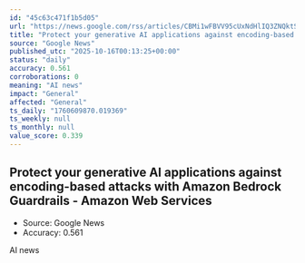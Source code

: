 ```yaml
---
id: "45c63c471f1b5d05"
url: "https://news.google.com/rss/articles/CBMi1wFBVV95cUxNdHlIQ3ZNQktSRmFkOFBwX2x5aVNiR21EY08tMzB6YnFfSzlGWG1semxBZ2NQeVc5YVo5a2hsTU0yWlc2czNrUFA1bnJWandnVkJHTWRNUktSUWduRDVHVDRmakx1Y0daczlGdjUwcDVobFF0SFh2aUdBR09hdmF4a1M2aGstbFA1SzVEcF9ISC14aDF0eUNPLVFiTW9ubDNkUzg5WkJMM2NPaVNsQkN1d2xLdkNKR0w0b0QxZDVrX3YwaDFsVEpuZUctaGRsdDhfbmpkQlo4NA?oc=5"
title: "Protect your generative AI applications against encoding-based attacks with Amazon Bedrock Guardrails - Amazon Web Services"
source: "Google News"
published_utc: "2025-10-16T00:13:25+00:00"
status: "daily"
accuracy: 0.561
corroborations: 0
meaning: "AI news"
impact: "General"
affected: "General"
ts_daily: "1760609870.019369"
ts_weekly: null
ts_monthly: null
value_score: 0.339
---
```

## Protect your generative AI applications against encoding-based attacks with Amazon Bedrock Guardrails - Amazon Web Services

- Source: Google News
- Accuracy: 0.561

AI news

